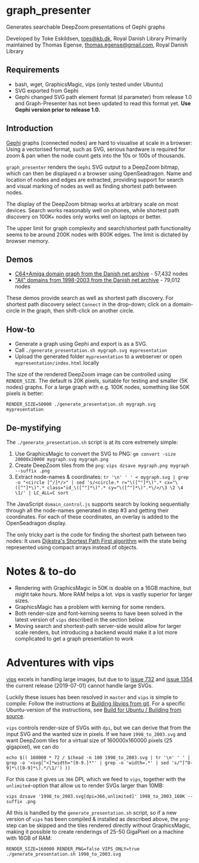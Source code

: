 # graph_presenter
Generates searchable DeepZoom presentations of Gephi graphs

Developed by Toke Eskildsen, [toes@kb.dk](mailto:toes@kb.dk), Royal Danish Library
Primarily maintained by Thomas Egense, [thomas.egense@gmail.com](mailto:thomas.egense@gmail.com), Royal Danish Library

## Requirements

* bash, wget, GraphicsMagic, vips (only tested under Ubuntu)
* SVG exported from Gephi
* Gephi changed SVG path element format (d parameter) from release 1.0 and Graph-Presenter has not been updated to read this format yet. **Use Gephi version prior to release 1.0.**

## Introduction
[Gephi](https://gephi.org/) graphs (connected nodes) are hard to visualise at scale in a browser:
Using a vectorised format, such as SVG, serious hardware is required for zoom & pan when the node
count gets into the 10s or 100s of thousands.

`graph_presenter` renders the `Gephi` SVG output to a DeepZoom bitmap, which can then be displayed
n a browser using OpenSeadragon. Name and location of nodes and edges are extracted, providing 
support for search and visual marking of nodes as well as finding shortest path between nodes.

The display of the DeepZoom bitmap works at arbitrary scale on most devices. Search works reasonably
well on phones, while shortest path discovery on 100K+ nodes only works well on laptops or better.

The upper limit for graph complexity and search/shortest path functionality seems to be around 200K
nodes with 800K edges. The limit is dictated by browser memory.


## Demos
* [C64+Amiga domain graph from the Danish net archive](https://labs.statsbiblioteket.dk/linkgraph/c64/) - 57,432 nodes
* ["All" domains from 1998-2003 from the Danish net archive](https://labs.statsbiblioteket.dk/linkgraph/1998_to_2003/) - 79,012 nodes

These demos provide search as well as shortest path discovery. For shortest path discovery select `Connect` in the drop-down; click on a domain-circle in the graph, then shift-click on another circle.


## How-to
* Generate a graph using Gephi and export is as a SVG.
* Call `./generate_presentation.sh mygraph.svg mypresentation`
* Upload the generated folder `mypresentation` to a webserver or open `mypresentation/index.html` locally

The size of the rendered DeepZoom image can be controlled using `RENDER_SIZE`. The default is 20K pixels, suitable for testing and smaller (5K nodes) graphs. For a large graph with e.g. 100K nodes, something like 50K pixels is better:
```
RENDER_SIZE=50000 ./generate_presentation.sh mygraph.svg mypresentation
```

## De-mystifying
The `./generate_presentation.sh` script is at its core extremely simple:

1. Use GraphicsMagic to convert the SVG to PNG: `gm convert -size 20000x20000 mygraph.svg mygraph.png`
2. Create DeepZoom tiles from the `png`: `vips dzsave mygraph.png mygraph --suffix .png`
3. Extract node-names & coordinates: `tr '\n' ' ' < mygraph.svg | grep -o "<circle [^/]*/>" | sed 's/<circle.* r="\([^"]*\)".* cx="\([^"]*\)".* class="id_\([^"]*\)".* cy="\([^"]*\)".*\/>/\3 \2 \4 \1/' | LC_ALL=C sort`

The JavaScript `domain_control.js` supports search by looking sequentially through all the node-names generated in step #3 and getting their coordinates. For each of these coordinates, an overlay is added to the OpenSeadragon display.

The only tricky part is the code for finding the shortest path between two nodes: It uses [Dijkstra's Shortest Path First algorithm](https://en.wikipedia.org/wiki/Dijkstra%27s_algorithm) with the state being represented using compact arrays instead of objects.


# Notes & to-do
* Rendering with GraphicsMagic in 50K is doable on a 16GB machine, but might take hours. More RAM helps a lot. vips is vastly superior for larger sizes.
* GraphicsMagic has a problem with kerning for some renders.
* Both render-size and font-kerning seems to have been solved in the latest version of `vips` described in the section below.
* Moving search and shortest-path server-side would allow for larger scale renders, but introducing a backend would make it a lot more complicated to get a graph presentation to work

# Adventures with vips

[vips](https://github.com/libvips/libvips) excels in handling large images, but due to to [issue 732](https://github.com/libvips/libvips/issues/732) and [issue 1354](https://github.com/libvips/libvips/issues/1354) the current release (2019-07-01) cannot handle large SVGs.

Luckily these issues has been resolved in `master` and `vips` is simple to compile: Follow the instructions at [Building libvips from git](https://github.com/libvips/libvips/tree/add-unlimited-to-svgload#building-libvips-from-git). For a specific Ubuntu-version of the instructions, see [Build for Ubuntu / Building from source](https://github.com/libvips/libvips/wiki/Build-for-Ubuntu#building-from-source).

`vips` controls render-size of SVGs with `dpi`, but we can derive that from the input SVG and the wanted size in pixels. If we have `1998_to_2003.svg` and want DeepZoom tiles for a virtual size of 160000x160000 pixels (25 gigapixel), we can do
```
echo $(( 160000 * 72 / $(head -n 100 1998_to_2003.svg | tr '\n' ' ' | grep -o '<svg[^<]*width="[0-9.]*"' | grep -o 'width=.*' | sed 's/^[^0-9]*\([0-9]*\).*/\1/') ))
```
For this case it gives us `366` DPI, which we feed to `vips`, together with the `unlimited`-option that allow us to render SVGs larger than 10MB:
```
vips dzsave '1998_to_2003.svg[dpi=366,unlimited]' 1998_to_2003_160K --suffix .png
```

All this is handled by the `generate_presentation.sh` script, so if a new version of `vips` has been compiled & installed as described above, the `png`-step can be skipped and the tiles rendered directly without GraphicsMagic, making it possible to create renderings of 25-50 GigaPixel on a machine with 16GB of RAM:

```
RENDER_SIZE=160000 RENDER_PNG=false VIPS_ONLY=true ./generate_presentation.sh 1998_to_2003.svg
```
